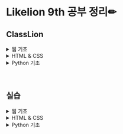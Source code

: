 # Likelion 9th 공부 정리✏

## ClassLion

<details>
<summary> 웹 기초 </summary>

- [210424 웹 기초 - Web & Web Service](https://github.com/jinhyungrhee/LikeLion/blob/master/WEB/Intro/WebService.md)
- [210424 웹 기초 - HTML](https://github.com/jinhyungrhee/LikeLion/blob/master/WEB/Intro/html.md)
- [210424 웹 기초 - Tag](https://github.com/jinhyungrhee/LikeLion/blob/master/WEB/Intro/tag.md)

- [210424 웹 기초 - Bootstrap](https://github.com/jinhyungrhee/LikeLion/blob/master/WEB/Bootstrap/bootstrap.md)
- [210424 웹 기초 - Github 배포](https://github.com/jinhyungrhee/LikeLion/blob/master/WEB/Deploy/github.md)

</details>

<details>
<summary> HTML & CSS </summary>

- [210424 HTML & CSS - Intro](https://github.com/jinhyungrhee/LikeLion/blob/master/HTML%26CSS/HTML/intro.md)
- [210424 HTML & CSS - HTML 요소와 태그](https://github.com/jinhyungrhee/LikeLion/blob/master/HTML%26CSS/HTML/basic.md)

- [210504 HTML & CSS - CSS 기초](https://github.com/jinhyungrhee/LikeLion/blob/master/HTML%26CSS/CSS/basic.md)
- [210504 HTML & CSS - 선택자](https://github.com/jinhyungrhee/LikeLion/blob/master/HTML%26CSS/CSS/selector.md)
- [210504 HTML & CSS - 값과 단위](https://github.com/jinhyungrhee/LikeLion/blob/master/HTML%26CSS/CSS/value.md)
- [210504 HTML & CSS - 텍스트와 관련된 프로퍼티](https://github.com/jinhyungrhee/LikeLion/blob/master/HTML%26CSS/CSS/property.md)
- [210504 HTML & CSS - 박스 모델](https://github.com/jinhyungrhee/LikeLion/blob/master/HTML%26CSS/CSS/boxmodel.md)
- [210512 HTML & CSS - 위치와 관련된 프로퍼티](https://github.com/jinhyungrhee/LikeLion/blob/master/HTML%26CSS/CSS/property2.md)
- [210512 HTML & CSS - 상속과 우선순위](https://github.com/jinhyungrhee/LikeLion/blob/master/HTML%26CSS/CSS/inherit.md)
- [210512 HTML & CSS - Bootstrap](https://github.com/jinhyungrhee/LikeLion/blob/master/HTML%26CSS/CSS/bootstrap.md)
</details>

<details>
<summary> Python 기초 </summary>

- [210512 Python 기초 - 변수와 상수](https://github.com/jinhyungrhee/LikeLion/blob/master/Python/variable.md)
- [210512 Python 기초 - 입력과 출력](https://github.com/jinhyungrhee/LikeLion/blob/master/Python/input.md)

- [210512 Python 기초 - 자료형 : 숫자형](https://github.com/jinhyungrhee/LikeLion/blob/master/Python/datatype.md)
- [210512 Python 기초 - 자료형 : 문자형](https://github.com/jinhyungrhee/LikeLion/blob/master/Python/char.md)

</details>

<br/>
<br/>

## 실습

<details>
<summary> 웹 기초 </summary>

- [210424 웹 기초 - HTML 실습](https://github.com/jinhyungrhee/LikeLion/tree/master/WEB/prac)
</details>

<details>
<summary> HTML & CSS </summary>

- [210424 HTML & CSS - 레이아웃 관련 태그](https://github.com/jinhyungrhee/LikeLion/blob/master/HTML%26CSS/prac/HTML/layout.html)
- [210424 HTML & CSS - 텍스트 관련 태그](https://github.com/jinhyungrhee/LikeLion/blob/master/HTML%26CSS/prac/HTML/texttag.html)
- [210424 HTML & CSS - 링크 태그](https://github.com/jinhyungrhee/LikeLion/blob/master/HTML%26CSS/prac/HTML/linktag.html)
- [210424 HTML & CSS - 멀티미디어 관련 태그](https://github.com/jinhyungrhee/LikeLion/blob/master/HTML%26CSS/prac/HTML/imgtag.html)
- [210424 HTML & CSS - 테이블과 리스트](https://github.com/jinhyungrhee/LikeLion/blob/master/HTML%26CSS/prac/HTML/tabletag.html)
- [210424 HTML & CSS - 폼 태그](https://github.com/jinhyungrhee/LikeLion/blob/master/HTML%26CSS/prac/HTML/formtag.html)

- [210504 HTML & CSS - CSS 기초1(Link Style)](https://github.com/jinhyungrhee/LikeLion/blob/master/HTML%26CSS/prac/CSS/linkstyle.html)
- [210504 HTML & CSS - CSS 기초2(Embedding Style)](https://github.com/jinhyungrhee/LikeLion/blob/master/HTML%26CSS/prac/CSS/embedding.html)
- [210504 HTML & CSS - CSS 기초3(Inline Style)](https://github.com/jinhyungrhee/LikeLion/blob/master/HTML%26CSS/prac/CSS/inline.html)
- [210504 HTML & CSS - 선택자1(단순 선택자)](https://github.com/jinhyungrhee/LikeLion/blob/master/HTML%26CSS/prac/CSS/selector.html)
- [210504 HTML & CSS - 선택자2(복합 선택자)](https://github.com/jinhyungrhee/LikeLion/blob/master/HTML%26CSS/prac/CSS/combinator.html)
- [210504 HTML & CSS - 선택자3(Pseudo Class 선택자)](https://github.com/jinhyungrhee/LikeLion/blob/master/HTML%26CSS/prac/CSS/pseudoclass.html)
- [210504 HTML & CSS - 값과 단위](https://github.com/jinhyungrhee/LikeLion/blob/master/HTML%26CSS/prac/CSS/value.html)
- [210504 HTML & CSS - 텍스트와 관련된 프로퍼티](https://github.com/jinhyungrhee/LikeLion/blob/master/HTML%26CSS/prac/CSS/font.html)
- [210504 HTML & CSS - 박스 모델](https://github.com/jinhyungrhee/LikeLion/blob/master/HTML%26CSS/prac/CSS/boxmodel.html)

- [210512 HTML & CSS - 위치와 관련된 프로퍼티1](https://github.com/jinhyungrhee/LikeLion/blob/master/HTML%26CSS/prac/CSS/property1.html)
- [210512 HTML & CSS - 위치와 관련된 프로퍼티2](https://github.com/jinhyungrhee/LikeLion/blob/master/HTML%26CSS/prac/CSS/flexbox1.html)
- [210512 HTML & CSS - 상속과 우선순위](https://github.com/jinhyungrhee/LikeLion/blob/master/HTML%26CSS/prac/CSS/inherit2.html)
- [210512 HMTL & CSS - Bootstrap](https://github.com/jinhyungrhee/LikeLion/blob/master/HTML%26CSS/prac/CSS/bootstrap2.html)

</details>

<details>
<summary> Python 기초 </summary>

- [210512 Python 기초 - 입력과 출력](https://github.com/jinhyungrhee/LikeLion/blob/master/Python/prac/first.py)

- [210512 Python 기초 - 자료형 : 숫자형](https://github.com/jinhyungrhee/LikeLion/blob/master/Python/prac/num.py)
</details>
